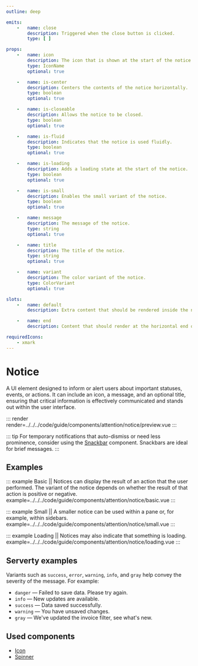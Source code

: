 ```yaml
---
outline: deep

emits:
    -   name: close
        description: Triggered when the close button is clicked.
        type: [ ]

props:
    -   name: icon
        description: The icon that is shown at the start of the notice.
        type: IconName
        optional: true

    -   name: is-center
        description: Centers the contents of the notice horizontally.
        type: boolean
        optional: true

    -   name: is-closeable
        description: Allows the notice to be closed.
        type: boolean
        optional: true

    -   name: is-fluid
        description: Indicates that the notice is used fluidly.
        type: boolean
        optional: true

    -   name: is-loading
        description: Adds a loading state at the start of the notice.
        type: boolean
        optional: true

    -   name: is-small
        description: Enables the small variant of the notice.
        type: boolean
        optional: true

    -   name: message
        description: The message of the notice.
        type: string
        optional: true

    -   name: title
        description: The title of the notice.
        type: string
        optional: true

    -   name: variant
        description: The color variant of the notice.
        type: ColorVariant
        optional: true

slots:
    -   name: default
        description: Extra content that should be rendered inside the notice.

    -   name: end
        description: Content that should render at the horizontal end of the notice.

requiredIcons:
    - xmark
---
```


# Notice

A UI element designed to inform or alert users about important statuses, events, or actions. It can include an icon, a message, and an optional title, ensuring that critical information is effectively communicated and stands out within the user interface.

::: render
render=../../../code/guide/components/attention/notice/preview.vue
:::

::: tip
For temporary notifications that auto-dismiss or need less prominence, consider using the [Snackbar](./snackbar) component. Snackbars are ideal for brief messages.
:::

<FrontmatterDocs/>

## Examples

::: example Basic || Notices can display the result of an action that the user performed. The variant of the notice depends on whether the result of that action is positive or negative.
example=../../../code/guide/components/attention/notice/basic.vue
:::

::: example Small || A smaller notice can be used within a pane or, for example, within sidebars.
example=../../../code/guide/components/attention/notice/small.vue
:::

::: example Loading || Notices may also indicate that something is loading.
example=../../../code/guide/components/attention/notice/loading.vue
:::

## Serverty examples

Variants such as `success`, `error`, `warning`, `info`, and `gray` help convey the severity of the message. For example:

- `danger` — Failed to save data. Please try again.
- `info` — New updates are available.
- `success` — Data saved successfully.
- `warning` — You have unsaved changes.
- `gray` — We've updated the invoice filter, see what's new.

## Used components

- [Icon](../icon)
- [Spinner](../spinner)
